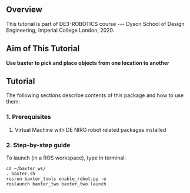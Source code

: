 ## Overview ##

This tutorial is part of DE3-ROBOTICS course --- Dyson School of Design Engineering, Imperial College London, 2020.

## Aim of This Tutorial ##

**Use baxter to pick and place objects from one location to another**

## Tutorial ##

The following sections describe contents of this package and how to use them:

### 1. Prerequisites ###

1. Virtual Machine with DE NIRO robot related packages installed

### 2. Step-by-step guide ###

To launch (in a ROS workspace), type in terminal:
```
cd ~/baxter_ws/
. baxter.sh
rosrun baxter_tools enable_robot.py -e
roslaunch baxter_two baxter_two.launch
```
